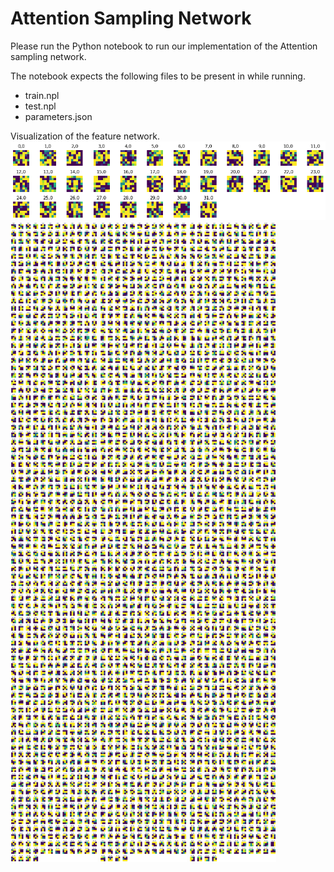# Attention Sampling Network
Please run the Python notebook to run our implementation of the Attention sampling network.

The notebook expects the following files to be present in while running.
- train.npl
- test.npl
- parameters.json

Visualization of the feature network.
![Feature - Convolution 1](feature_conv1.png)
![Feature - Convolution 2](feature_conv2.png)
![Feature - Convolution 3](feature_conv_3.png)
![Feature - Convolution 4](feature_conv_4.png)
